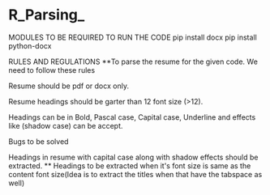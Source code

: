 # R_Parsing_


MODULES TO BE REQUIRED TO RUN THE CODE
pip install docx
pip install python-docx


RULES AND REGULATIONS
**To parse the resume for the given code. We need to follow these rules  

Resume should be pdf or docx only. 

Resume headings should be garter than 12 font size (>12). 

Headings can be in Bold, Pascal case, Capital case, Underline and effects like (shadow case) can be accept. 

 

Bugs to be solved 

Headings in resume with capital case along with shadow effects should be extracted. **
Headings to be extracted when it's font size is same as the content font size(Idea is to extract the titles when that have the tabspace as well)

